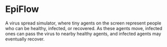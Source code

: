 # EpiFlow
A virus spread simulator, where tiny agents on the screen represent people who can be healthy, infected, or recovered. As these agents move, infected ones can pass the virus to nearby healthy agents, and infected agents may eventually recover.
